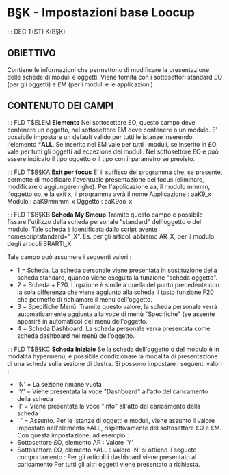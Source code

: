 # B§K - Impostazioni base Loocup
 :  : DEC T(ST) K(B§K)
## OBIETTIVO
Contiene le informazioni che permettono di modificare la presentazione delle schede di moduli e oggetti.
Viene fornita con i sottosettori standard £O (per gli oggetti) e £M (per i moduli e le applicazioni)
## CONTENUTO DEI CAMPI

 :  : FLD T$ELEM **Elemento**
Nel sottosettore £O, questo campo deve contenere un oggetto, nel sottosettore £M deve contenere o un modulo.
E' possibile impostare un default valido per tutti le istanze inserendo l'elemento ***ALL**.
Se inserito nel £M vale per tutti i moduli, se inserito in £O, vale per tutti gli oggetti ad eccezione dei moduli.
Nel sottosettore £O è può essere indicato il tipo oggetto o il tipo con il parametro se previsto.

 :  : FLD T$B§KA **Exit per focus**
E' il suffisso del programma che, se presente, permette di modificare l'eventuale presentazione del focus (eliminare, modificare o aggiungere righe).
Per l'applicazione aa, il modulo mmmm, l'oggetto oo, e la exit x, il programma avrà il nome
Applicazione :  aaK9_x
Modulo :  aaK9mmmm_x
Oggetto :  aaK9oo_x

 :  : FLD T$B§KB **Scheda My Smeup**
Tramite questo campo è possibile fissare l'utilizzo della scheda personale "standard" dell'oggetto o del modulo.
Tale scheda è identificata dallo script avente nomescriptstandard+"_X". Es. per gli articoli abbiamo AR_X, per il modulo degli articoli BRARTI_X.

Tale campo può assumere i seguenti valori : 
* 1 = Scheda. La scheda personale viene presentata in sostituzione della scheda standard, quando viene eseguita la funzione "scheda oggetto".
* 2 = Scheda + F20. L'opzione è simile a quella del punto precedente con la sola differenza che viene aggiunto alla scheda il tasto funzione F20 che permette di richiamare il menù dell'oggetto.
* 3 = Specifiche Menù. Tramite questo valore, la scheda personale verrà automaticamente aggiunta alla voce di menù "Specifiche" (se assente apparirà in automatico) del menù dell'oggetto.
* 4 = Scheda Dashboard. La scheda personale verrà presentata come scheda dashboard nel menù dell'oggetto.

 :  : FLD T$B§KC **Scheda Iniziale**
Se la scheda dell'oggetto o del modulo è in modalità hypermenu, è possibile condizionare la modalità di presentazione di una scheda sulla sezione di destra.
Si possono impostare i seguenti valori : 
* 'N' = La sezione rimane vuota
* 'Y' = Viene presentata la voce "Dashboard" all'atto del caricamento della scheda
* 'I' = Viene presentata la voce "Info" all'atto del caricamento della scheda
* ' ' = Assunto. Per le istanze di oggetti e moduli, viene assunto il valore impostato nell'elemento *ALL, rispettivamente del sottosettore £O e £M.
Con questa impostazione, ad esempio : 
* Sottosettore £O, elemento AR     :  Valore 'Y'
* Sottosettore £O, elemento *ALL   :  Valore 'N'
si ottiene il seguete comportamento : 
Per gli articoli i dashboard viene presentato al caricamento
Per tutti gli altri oggetti viene presentato a richiesta.
